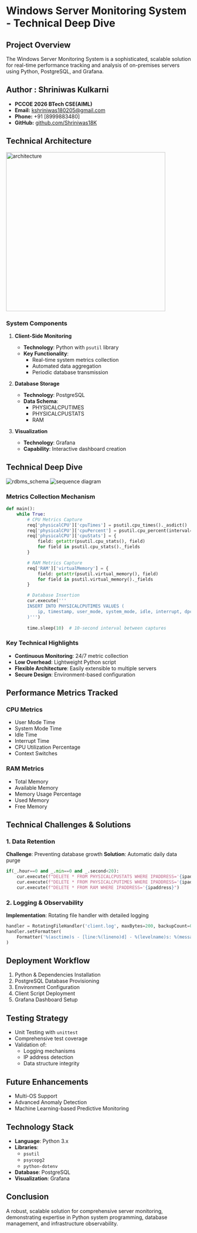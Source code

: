 # Windows Server Monitoring System - Technical Deep Dive

## Project Overview
The Windows Server Monitoring System is a sophisticated, scalable solution for real-time performance tracking and analysis of on-premises servers using Python, PostgreSQL, and Grafana.

## Author : Shriniwas Kulkarni
- **PCCOE 2026 BTech CSE(AIML)**
- **Email:** [kshriniwas180205@gmail.com](mailto:kshriniwas180205@gmail.com)  
- **Phone:** +91 [8999883480]  
- **GitHub:** [github.com/Shriniwas18K](https://github.com/Shriniwas18K)  

## Technical Architecture

<img width="434" alt="architecture" src="https://github.com/user-attachments/assets/d80704a7-e991-4e6c-925e-27f55b762f79" />

### System Components
1. **Client-Side Monitoring**
   - **Technology**: Python with `psutil` library
   - **Key Functionality**: 
     - Real-time system metrics collection
     - Automated data aggregation
     - Periodic database transmission

2. **Database Storage**
   - **Technology**: PostgreSQL
   - **Data Schema**:
     - PHYSICALCPUTIMES
     - PHYSICALCPUSTATS
     - RAM

3. **Visualization**
   - **Technology**: Grafana
   - **Capability**: Interactive dashboard creation

## Technical Deep Dive

![rdbms_schema](https://github.com/user-attachments/assets/0f7a35d7-5450-4bf2-8344-ba5657d43582)
![sequence diagram](https://github.com/user-attachments/assets/618997f7-217d-467e-8627-d2cb7f36dd64)

### Metrics Collection Mechanism
```python
def main():
    while True:
        # CPU Metrics Capture
        req['physicalCPU']['cpuTimes'] = psutil.cpu_times()._asdict()
        req['physicalCPU']['cpuPercent'] = psutil.cpu_percent(interval=0.1)
        req['physicalCPU']['cpuStats'] = {
            field: getattr(psutil.cpu_stats(), field) 
            for field in psutil.cpu_stats()._fields
        }

        # RAM Metrics Capture
        req['RAM']['virtualMemory'] = {
            field: getattr(psutil.virtual_memory(), field) 
            for field in psutil.virtual_memory()._fields
        }

        # Database Insertion
        cur.execute('''
        INSERT INTO PHYSICALCPUTIMES VALUES (
            ip, timestamp, user_mode, system_mode, idle, interrupt, dpc
        )''')
        
        time.sleep(10)  # 10-second interval between captures
```

### Key Technical Highlights
- **Continuous Monitoring**: 24/7 metric collection
- **Low Overhead**: Lightweight Python script
- **Flexible Architecture**: Easily extensible to multiple servers
- **Secure Design**: Environment-based configuration

## Performance Metrics Tracked

### CPU Metrics
- User Mode Time
- System Mode Time
- Idle Time
- Interrupt Time
- CPU Utilization Percentage
- Context Switches

### RAM Metrics
- Total Memory
- Available Memory
- Memory Usage Percentage
- Used Memory
- Free Memory

## Technical Challenges & Solutions

### 1. Data Retention
**Challenge**: Preventing database growth
**Solution**: Automatic daily data purge
```python
if(_.hour==0 and _.min==0 and _.second<20):
    cur.execute(f"DELETE * FROM PHYSICALCPUSTATS WHERE IPADDRESS='{ipaddress}")
    cur.execute(f"DELETE * FROM PHYSICALCPUTIMES WHERE IPADDRESS='{ipaddress}")
    cur.execute(f"DELETE * FROM RAM WHERE IPADDRESS='{ipaddress}")
```

### 2. Logging & Observability
**Implementation**: Rotating file handler with detailed logging
```python
handler = RotatingFileHandler('client.log', maxBytes=200, backupCount=0)
handler.setFormatter(
    Formatter('%(asctime)s - [line:%(lineno)d] - %(levelname)s: %(message)s')
)
```

## Deployment Workflow
1. Python & Dependencies Installation
2. PostgreSQL Database Provisioning
3. Environment Configuration
4. Client Script Deployment
5. Grafana Dashboard Setup

## Testing Strategy
- Unit Testing with `unittest`
- Comprehensive test coverage
- Validation of:
  - Logging mechanisms
  - IP address detection
  - Data structure integrity

## Future Enhancements
- Multi-OS Support
- Advanced Anomaly Detection
- Machine Learning-based Predictive Monitoring

## Technology Stack
- **Language**: Python 3.x
- **Libraries**: 
  - `psutil`
  - `psycopg2`
  - `python-dotenv`
- **Database**: PostgreSQL
- **Visualization**: Grafana

## Conclusion
A robust, scalable solution for comprehensive server monitoring, demonstrating expertise in Python system programming, database management, and infrastructure observability.
